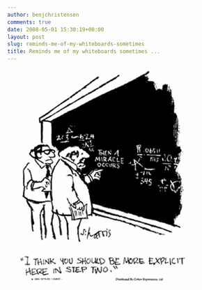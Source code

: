 ```yaml
---
author: benjchristensen
comments: true
date: 2008-05-01 15:30:19+00:00
layout: post
slug: reminds-me-of-my-whiteboards-sometimes
title: Reminds me of my whiteboards sometimes ...
---
```


[![](/images/then-a-miracle-occurs-cartoon.png?w=263)](/images/then-a-miracle-occurs-cartoon.png)
